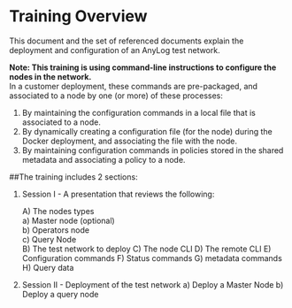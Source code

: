 # Training Overview

This document and the set of referenced documents explain the deployment and configuration of an AnyLog test network.

**Note: 
This training is using command-line instructions to configure the nodes in the network.**  
In a customer deployment, these commands are pre-packaged, and associated to a node by one (or more) of these processes:
1) By maintaining the configuration commands in a local file that is associated to a node.
2) By dynamically creating a configuration file (for the node) during the Docker deployment, and associating the file with the node.
3) By maintaining configuration commands in policies stored in the shared metadata and associating a policy to a node.

##The training includes 2 sections:

1) Session I - A presentation that reviews the following:

    A) The nodes types    
        a) Master node (optional)  
        b) Operators node  
        c) Query Node   
    B) The test network to deploy
    C) The node CLI
    D) The remote CLI
    E) Configuration commands
    F) Status commands
    G) metadata commands
    H) Query data
    
2) Session II - Deployment of the test network
    a) Deploy a Master Node
    b) Deploy a query node

  